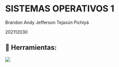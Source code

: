 # **SISTEMAS OPERATIVOS 1**

<p>Brandon Andy Jefferson Tejaxún Pichiyá</p>
<p>202112030</p>

## :wrench: Herramientas:

<div>
	<a href="#">
		<img src="https://skillicons.dev/icons?i=git,bash" />
	</a>
</div>
